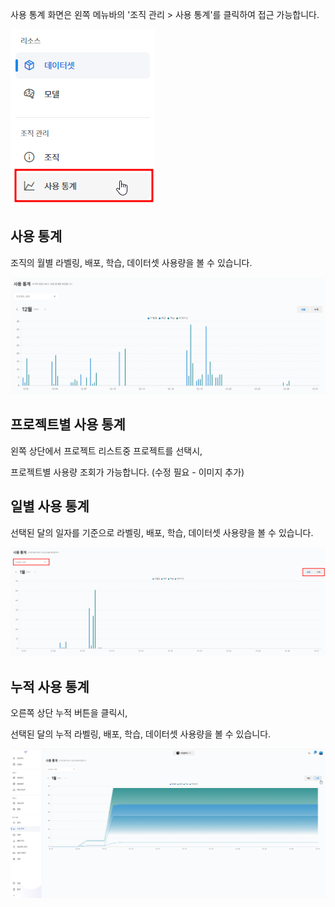 사용 통계 화면은 왼쪽 메뉴바의 '조직 관리 > 사용 통계'를 클릭하여 접근 가능합니다.

![img1](https://raw.githubusercontent.com/vazilcompany/vridge-docs/main/img/organization/usage_statistics/move_to_statistics_button.png)  


## 사용 통계 

조직의 월별 라벨링, 배포, 학습, 데이터셋 사용량을 볼 수 있습니다.


![img1](https://raw.githubusercontent.com/vazilcompany/vridge-docs/main/img/organization/usage_statistics/usage_statistics_1.png)  



## 프로젝트별 사용 통계

왼쪽 상단에서 프로젝트 리스트중 프로젝트를 선택시, 

프로젝트별 사용량 조회가 가능합니다. (수정 필요 - 이미지 추가)

  

## 일별 사용 통계

선택된 달의 일자를 기준으로 라벨링, 배포, 학습, 데이터셋 사용량을 볼 수 있습니다. 

![img1](https://raw.githubusercontent.com/vazilcompany/vridge-docs/main/img/organization/usage_statistics/organization_statistics_2.png)  




## 누적 사용 통계


오른쪽 상단 누적 버튼을 클릭시, 

선택된 달의 누적 라벨링, 배포, 학습, 데이터셋 사용량을 볼 수 있습니다. 


![img1](https://raw.githubusercontent.com/vazilcompany/vridge-docs/main/img/organization/usage_statistics/organization_statistics_3.png)  

